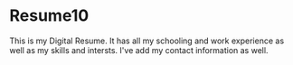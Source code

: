# Resume10

This is my Digital Resume.
It has all my schooling and work experience as well as my skills and intersts.
I've add my contact information as well.
 
